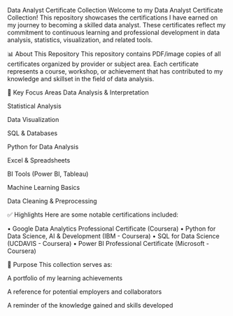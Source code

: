  Data Analyst Certificate Collection
Welcome to my Data Analyst Certificate Collection!
This repository showcases the certifications I have earned on my journey to becoming a skilled data analyst. These certificates reflect my commitment to continuous learning and professional development in data analysis, statistics, visualization, and related tools.

📊 About This Repository
This repository contains PDF/image copies of all certificates organized by provider or subject area. Each certificate represents a course, workshop, or achievement that has contributed to my knowledge and skillset in the field of data analysis.

🧠 Key Focus Areas
Data Analysis & Interpretation

Statistical Analysis

Data Visualization

SQL & Databases

Python for Data Analysis

Excel & Spreadsheets

BI Tools (Power BI, Tableau)

Machine Learning Basics

Data Cleaning & Preprocessing

✅ Highlights
Here are some notable certifications included:

• Google Data Analytics Professional Certificate (Coursera)
• Python for Data Science, AI & Development (IBM - Coursera)
• SQL for Data Science (UCDAVIS - Coursera)
• Power BI Professional Certificate (Microsoft - Coursera)

📌 Purpose
This collection serves as:

A portfolio of my learning achievements

A reference for potential employers and collaborators

A reminder of the knowledge gained and skills developed
